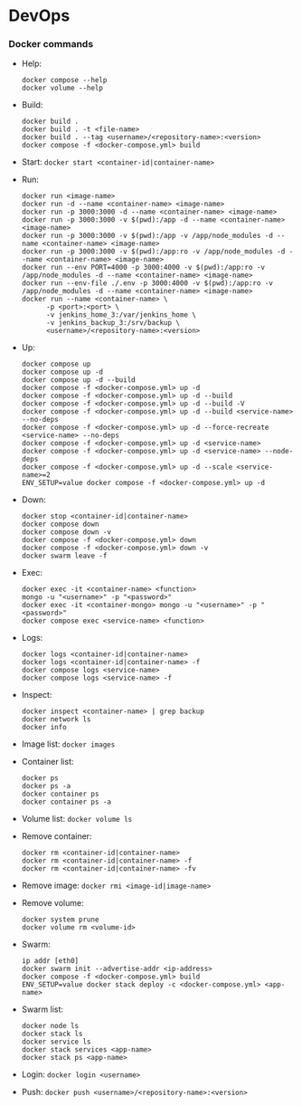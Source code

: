 # DevOps

### Docker commands

- Help:
  ```
  docker compose --help
  docker volume --help
  ```

- Build:
  ```
  docker build .
  docker build . -t <file-name>
  docker build . --tag <username>/<repository-name>:<version>
  docker compose -f <docker-compose.yml> build
  ```
  
- Start: `docker start <container-id|container-name>`
- Run:
  ```
  docker run <image-name>
  docker run -d --name <container-name> <image-name>
  docker run -p 3000:3000 -d --name <container-name> <image-name>
  docker run -p 3000:3000 -v $(pwd):/app -d --name <container-name> <image-name>
  docker run -p 3000:3000 -v $(pwd):/app -v /app/node_modules -d --name <container-name> <image-name>
  docker run -p 3000:3000 -v $(pwd):/app:ro -v /app/node_modules -d --name <container-name> <image-name>
  docker run --env PORT=4000 -p 3000:4000 -v $(pwd):/app:ro -v /app/node_modules -d --name <container-name> <image-name>
  docker run --env-file ./.env -p 3000:4000 -v $(pwd):/app:ro -v /app/node_modules -d --name <container-name> <image-name>
  docker run --name <container-name> \
		-p <port>:<port> \
		-v jenkins_home_3:/var/jenkins_home \
		-v jenkins_backup_3:/srv/backup \
		<username>/<repository-name>:<version>
  ```
- Up:
  ```
  docker compose up
  docker compose up -d
  docker compose up -d --build
  docker compose -f <docker-compose.yml> up -d
  docker compose -f <docker-compose.yml> up -d --build
  docker compose -f <docker-compose.yml> up -d --build -V
  docker compose -f <docker-compose.yml> up -d --build <service-name> --no-deps
  docker compose -f <docker-compose.yml> up -d --force-recreate <service-name> --no-deps
  docker compose -f <docker-compose.yml> up -d <service-name>
  docker compose -f <docker-compose.yml> up -d <service-name> --node-deps
  docker compose -f <docker-compose.yml> up -d --scale <service-name>=2
  ENV_SETUP=value docker compose -f <docker-compose.yml> up -d
  ```
  
- Down:
  ```
  docker stop <container-id|container-name>
  docker compose down
  docker compose down -v
  docker compose -f <docker-compose.yml> down
  docker compose -f <docker-compose.yml> down -v
  docker swarm leave -f
  ```
  
- Exec:
  ```
  docker exec -it <container-name> <function>
  mongo -u "<username>" -p "<password>"
  docker exec -it <container-mongo> mongo -u "<username>" -p "<password>"
  docker compose exec <service-name> <function>
  ```
- Logs:
  ```
  docker logs <container-id|container-name>
  docker logs <container-id|container-name> -f
  docker compose logs <service-name>
  docker compose logs <service-name> -f
  ```
- Inspect:
  ```
  docker inspect <container-name> | grep backup
  docker network ls
  docker info
  ```

- Image list: `docker images`
- Container list:
  ```
  docker ps
  docker ps -a
  docker container ps
  docker container ps -a
  ```
- Volume list: `docker volume ls`

- Remove container:
  ```
  docker rm <container-id|container-name>
  docker rm <container-id|container-name> -f
  docker rm <container-id|container-name> -fv
  ```
- Remove image: `docker rmi <image-id|image-name>`
- Remove volume:
  ```
  docker system prune
  docker volume rm <volume-id>
  ```

- Swarm:
  ```
  ip addr [eth0]
  docker swarm init --advertise-addr <ip-address>
  docker compose -f <docker-compose.yml> build
  ENV_SETUP=value docker stack deploy -c <docker-compose.yml> <app-name>
  ```
- Swarm list:
  ```
  docker node ls
  docker stack ls
  docker service ls
  docker stack services <app-name>
  docker stack ps <app-name>
  ```

- Login: `docker login <username>`
- Push: `docker push <username>/<repository-name>:<version>`
